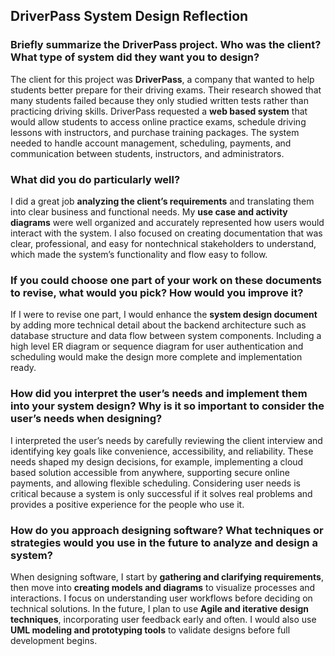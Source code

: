 ## DriverPass System Design Reflection

### Briefly summarize the DriverPass project. Who was the client? What type of system did they want you to design?

The client for this project was **DriverPass**, a company that wanted to help students better prepare for their driving exams. Their research showed that many students failed because they only studied written tests rather than practicing driving skills. DriverPass requested a **web based system** that would allow students to access online practice exams, schedule driving lessons with instructors, and purchase training packages. The system needed to handle account management, scheduling, payments, and communication between students, instructors, and administrators.

### What did you do particularly well?

I did a great job **analyzing the client’s requirements** and translating them into clear business and functional needs. My **use case and activity diagrams** were well organized and accurately represented how users would interact with the system. I also focused on creating documentation that was clear, professional, and easy for nontechnical stakeholders to understand, which made the system’s functionality and flow easy to follow.

### If you could choose one part of your work on these documents to revise, what would you pick? How would you improve it?

If I were to revise one part, I would enhance the **system design document** by adding more technical detail about the backend architecture such as database structure and data flow between system components. Including a high level ER diagram or sequence diagram for user authentication and scheduling would make the design more complete and implementation ready.

### How did you interpret the user’s needs and implement them into your system design? Why is it so important to consider the user’s needs when designing?

I interpreted the user’s needs by carefully reviewing the client interview and identifying key goals like convenience, accessibility, and reliability. These needs shaped my design decisions, for example, implementing a cloud based solution accessible from anywhere, supporting secure online payments, and allowing flexible scheduling. Considering user needs is critical because a system is only successful if it solves real problems and provides a positive experience for the people who use it.

### How do you approach designing software? What techniques or strategies would you use in the future to analyze and design a system?

When designing software, I start by **gathering and clarifying requirements**, then move into **creating models and diagrams** to visualize processes and interactions. I focus on understanding user workflows before deciding on technical solutions. In the future, I plan to use **Agile and iterative design techniques**, incorporating user feedback early and often. I would also use **UML modeling and prototyping tools** to validate designs before full development begins.
